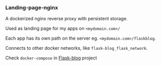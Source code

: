 ### Landing-page-nginx

A dockerized nginx reverse proxy with persistent storage. 

Used as landing page for my apps on ```<mydomain.com>/```

Each app has its own path on the server eg. ```<mydomain.com>/flaskblog```.

Connects to other docker networks, like ```flask-blog_flask_network```.

Check ```docker-compose``` in [Flask-blog](https://github.com/orestispanago/Flask-Blog) project
